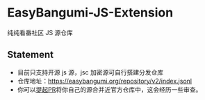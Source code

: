 # EasyBangumi-JS-Extension

纯纯看番社区 JS 源仓库

## Statement

* 目前只支持开源 js 源，jsc 加密源可自行搭建分发仓库
* 仓库地址：https://easybangumi.org/repository/v2/index.jsonl
* 你可以[提起PR](https://github.com/easybangumiorg/CommunityJsExtensionEasyBangumi/upload/main/extensions)将你自己的源合并近官方仓库中，这会经历一些审查。
